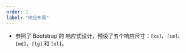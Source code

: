 ```yaml
---
order: 1
label: "响应布局"
---
```


-   参照了 Bootstrap 的 响应式设计，预设了五个响应尺寸：`[xs]`、`[sm]`、`[md]`、`[lg]` 和 `[xl]`。
